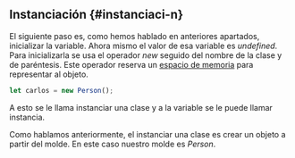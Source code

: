 ## Instanciación {#instanciaci-n}

El siguiente paso es, como hemos hablado en anteriores apartados, inicializar la variable. Ahora mismo el valor de esa variable es _undefined_. Para inicializarla se usa el operador _new_ seguido del nombre de la clase y de paréntesis. Este operador reserva un [espacio de memoria](../tipos/destructuring_deconstruccion.md) para representar al objeto.

```ts
let carlos = new Person();
```

A esto se le llama instanciar una clase y a la variable se le puede llamar instancia.

Como hablamos anteriormente, el instanciar una clase es crear un objeto a partir del molde. En este caso nuestro molde es _Person_.